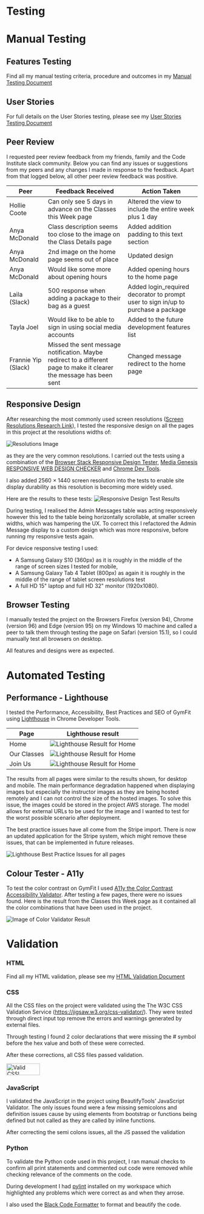 # Testing

# Manual Testing

## Features Testing
Find all my manual testing criteria, procedure and outcomes in my [Manual Testing Document](gym-fit-manual-testing-document.pdf)

## User Stories

For full details on the User Stories testing, please see my [User Stories Testing Document](gym-fit-user-stories-testing-document.pdf)

## Peer Review

I requested peer review feedback from my friends, family and the Code Institute slack community. Below you can find any issues or suggestions from my peers and any changes I made in response to the feedback. Apart from that logged below, all other peer review feedback was positive.

|Peer |Feedback Received |Action Taken |
|-----|-----|-----|
|Hollie Coote |Can only see 5 days in advance on the Classes this Week page |Altered the view to include the entire week plus 1 day |
|Anya McDonald |Class description seems too close to the image on the Class Details page |Added addition padding to this text section |
|Anya McDonald |2nd image on the home page seems out of place |Updated design |
|Anya McDonald |Would like some more about opening hours  |Added opening hours to the home page |
|Laila (Slack) |500 response when adding a package to their bag as a guest  |Added login_required decorator to prompt user to sign in/up to purchase a package |
|Tayla Joel |Would like to be able to sign in using social media accounts  |Added to the future development features list |
|Frannie Yip (Slack) |Missed the sent message notification. Maybe redirect to a different page to make it clearer the message has been sent  |Changed message redirect to the home page |

## Responsive Design 

After researching the most commonly used screen resolutions ([Screen Resolutions Research Link](https://www.browserstack.com/guide/responsive-design-breakpoints)), I tested the responsive design on all the pages in this project at the resolutions widths of:

![Resolutions Image](responsive-test-resolutions.jpg)

as they are the very common resolutions. I carried out the tests using a combination of the [Browser Stack Responsive Design Tester](https://www.browserstack.com/responsive), [Media Genesis RESPONSIVE WEB DESIGN CHECKER](https://responsivedesignchecker.com/) and [Chrome Dev Tools](https://developer.chrome.com/docs/devtools/). 

I also added 2560 × 1440 screen resolution into the tests to enable site display durability as this resolution is becoming more widely used.

Here are the results to these tests:
![Responsive Design Test Results](gymfit-responsive-testing-results.png)

During testing, I realised the Admin Messages table was acting responsively however this led to the table being horizontally scrollable, at smaller screen widths, which was hampering the UX. To correct this I refactored the Admin Message display to a custom design which was more responsive, before running my responsive tests again.

For device responsive testing I used:
- A Samsung Galaxy S10 (360px) as it is roughly in the middle of the range of screen sizes I tested for mobile, 
- A Samsung Galaxy Tab 4 Tablet (800px) as again it is roughly in the middle of the range of tablet screen resolutions test 
- A full HD 15" laptop and full HD 32" monitor (1920x1080).

## Browser Testing

I manually tested the project on the Browsers Firefox (version 94), Chrome (version 96) and Edge (version 95) on my Windows 10 machine and called a peer to talk them through testing the page on Safari (version 15.1), so I could manually test all browsers on desktop.

All features and designs were as expected.

# Automated Testing

## Performance - Lighthouse
I tested the Performance, Accessibility, Best Practices and SEO of GymFit using [Lighthouse](https://developers.google.com/web/tools/lighthouse) in Chrome Developer Tools.

|Page | Lighthouse result |
| --- | --- |
|Home | ![Lighthouse Result for Home](gymfit-lighthouse-home.jpg) |
|Our Classes | ![Lighthouse Result for Home](gymfit-lighthouse-our-classes.jpg) |
|Join Us | ![Lighthouse Result for Home](gymfit-lighthouse-class-access-packages.jpg) |

The results from all pages were similar to the results shown, for desktop and mobile. The main performance degradation happened when displaying images but especially the instructor images as they are being hosted remotely and I can not control the size of the hosted images. To solve this issue, the images could be stored in the project AWS storage. The model allows for external URLs to be used for the image and I wanted to test for the worst possible scenario after deployment.

The best practice issues have all come from the Stripe import. There is now an updated application for the Stripe system, which might remove these issues, that can be implemented in future releases.

![Lighthouse Best Practice Issues for all pages](gymfit-lighthouse-best-practice-issues.jpg)

## Colour Tester - A11y

To test the color contrast on GymFit I used [A11y the Color Contrast Accessibility Validator](https://color.a11y.com/). After testing a few pages, there were no issues found. Here is the result from the Classes this Week page as it contained all the color combinations that have been used in the project.

![Image of Color Validator Result](gymfit-a11y-color-test.jpg)

# Validation

### HTML

Find all my HTML validation, please see my [HTML Validation Document](gym-fit-html-validation-document.pdf)

### CSS

All the CSS files on the project were validated using the The W3C CSS Validation Service
(https://jigsaw.w3.org/css-validator/). They were tested through direct input top remove the errors and warnings generated by external files.

Through testing I found 2 color declarations that were missing the # symbol before the hex value and both of these were corrected. 

After these corrections, all CSS files passed validation.

<a href="http://jigsaw.w3.org/css-validator/check/referer">
    <img style="border:0;width:88px;height:31px"
        src="http://jigsaw.w3.org/css-validator/images/vcss-blue"
        alt="Valid CSS!" />
    </a>
</p>

### JavaScript

I validated the JavaScript in the project using BeautifyTools’ JavaScript Validator. The only issues found were a few missing semicolons and definition issues cause by using elements from bootstrap or functions being defined but not called as they are called by inline functions.

After correcting the semi colons issues, all the JS passed the validation

### Python

To validate the Python code used in this project, I ran manual checks to confirm all print statements and commented out code were removed while checking relevance of the comments on the code. 

During development I had [pylint](https://pylint.org/) installed on my workspace which highlighted any problems which were correct as and when they arrose.

I also used the [Black Code Formatter](https://black.readthedocs.io/en/stable/) to format and beautify the code. 